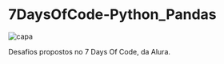 # 7DaysOfCode-Python_Pandas

![capa](https://user-images.githubusercontent.com/67301805/235231091-305c5353-564d-433b-a68b-e0bb2133546b.jpg)

Desafios propostos no 7 Days Of Code, da Alura.
